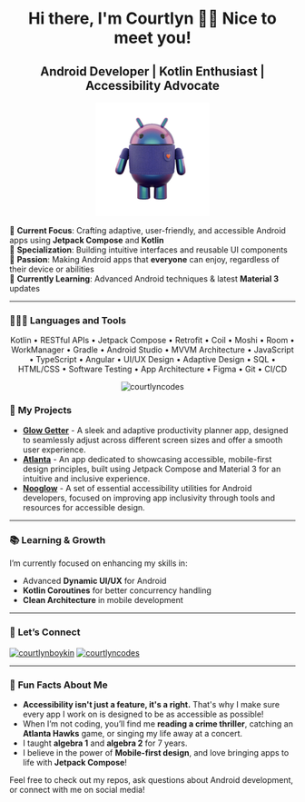 <h1 align="center"> Hi there, I'm Courtlyn 👋🏾 Nice to meet you! </h1>
<h2 align="center">Android Developer | Kotlin Enthusiast | Accessibility Advocate</h2>

<p align="center">
      <img src="https://github.com/courtlyncodes/courtlyncodes/blob/9785ba88bffb40b9f7b02da7f53c8ce2be5414f0/bugdroid.png" alt="DroidBot" width="200">
</p>

🔶 **Current Focus**: Crafting adaptive, user-friendly, and accessible Android apps using **Jetpack Compose** and **Kotlin**  
🔶 **Specialization**: Building intuitive interfaces and reusable UI components  
🔶 **Passion**: Making Android apps that **everyone** can enjoy, regardless of their device or abilities  
🔶 **Currently Learning**: Advanced Android techniques & latest **Material 3** updates

---
### 👩🏾‍💻 **Languages and Tools**
<p align="center"> Kotlin • RESTful APIs • Jetpack Compose • Retrofit • Coil • Moshi • Room • WorkManager • Gradle • Android  Studio • MVVM Architecture • JavaScript • TypeScript • Angular • UI/UX Design • Adaptive Design • SQL • HTML/CSS • Software Testing • App Architecture • Figma • Git • CI/CD </p>

<div align="center">
      <img src="https://github-readme-stats.vercel.app/api/top-langs?username=courtlyncodes&show_icons=true&theme=dracula&title_color=e92aa3&locale=en&layout=compact" alt="courtlyncodes" />
</div>

### 🔨 **My Projects**
- **[Glow Getter](https://github.com/courtlyncodes/glowgetter)** - A sleek and adaptive productivity planner app, designed to seamlessly adjust across different screen sizes and offer a smooth user experience.
- **[Atlanta](https://github.com/courtlyncodes/atlanta)** - An app dedicated to showcasing accessible, mobile-first design principles, built using Jetpack Compose and Material 3 for an intuitive and inclusive experience.
- **[Nooglow](https://github.com/courtlyncodes/wellnessapp)** - A set of essential accessibility utilities for Android developers, focused on improving app inclusivity through tools and resources for accessible design.

---

### 📚 **Learning & Growth**  
I’m currently focused on enhancing my skills in:  
- Advanced **Dynamic UI/UX** for Android  
- **Kotlin Coroutines** for better concurrency handling  
- **Clean Architecture** in mobile development  

---

### 💬 **Let’s Connect**
<a href="https://linkedin.com/in/courtlynboykin" target="blank"><img align="center" src="https://raw.githubusercontent.com/rahuldkjain/github-profile-readme-generator/master/src/images/icons/Social/linked-in-alt.svg" alt="courtlynboykin" height="30" width="40" /></a>
<a href="https://twitter.com/courtlyncodes" target="blank"><img align="center" src="https://raw.githubusercontent.com/rahuldkjain/github-profile-readme-generator/master/src/images/icons/Social/twitter.svg" alt="courtlyncodes" height="30" width="40" /></a>

---

### 🤩 **Fun Facts About Me**  
- **Accessibility isn't just a feature, it's a right.** That's why I make sure every app I work on is designed to be as accessible as possible!  
- When I’m not coding, you’ll find me **reading a crime thriller**, catching an **Atlanta Hawks** game, or singing my life away at a concert.
- I taught **algebra 1** and **algebra 2** for 7 years.
- I believe in the power of **Mobile-first design**, and love bringing apps to life with **Jetpack Compose**!  

Feel free to check out my repos, ask questions about Android development, or connect with me on social media!

<!-- <p> <a href="https://developer.android.com" target="_blank" rel="noreferrer"> <img src="https://raw.githubusercontent.com/devicons/devicon/master/icons/android/android-original-wordmark.svg" alt="android" width="40" height="40"/> </a> <a href="https://getbootstrap.com" target="_blank" rel="noreferrer"> <img src="https://raw.githubusercontent.com/devicons/devicon/master/icons/bootstrap/bootstrap-plain-wordmark.svg" alt="bootstrap" width="40" height="40"/> </a> <a href="https://www.w3schools.com/css/" target="_blank" rel="noreferrer"> <img src="https://raw.githubusercontent.com/devicons/devicon/master/icons/css3/css3-original-wordmark.svg" alt="css3" width="40" height="40"/> </a> <a href="https://www.figma.com/" target="_blank" rel="noreferrer"> <img src="https://www.vectorlogo.zone/logos/figma/figma-icon.svg" alt="figma" width="40" height="40"/> </a> <a href="https://git-scm.com/" target="_blank" rel="noreferrer"> <img src="https://www.vectorlogo.zone/logos/git-scm/git-scm-icon.svg" alt="git" width="40" height="40"/> </a> <a href="https://www.w3.org/html/" target="_blank" rel="noreferrer"> <img src="https://raw.githubusercontent.com/devicons/devicon/master/icons/html5/html5-original-wordmark.svg" alt="html5" width="40" height="40"/> </a> <a href="https://developer.mozilla.org/en-US/docs/Web/JavaScript" target="_blank" rel="noreferrer"> <img src="https://raw.githubusercontent.com/devicons/devicon/master/icons/javascript/javascript-original.svg" alt="javascript" width="40" height="40"/> </a> <a href="https://kotlinlang.org" target="_blank" rel="noreferrer"> <img src="https://www.vectorlogo.zone/logos/kotlinlang/kotlinlang-icon.svg" alt="kotlin" width="40" height="40"/> </a> <a href="https://nodejs.org" target="_blank" rel="noreferrer"> <img src="https://raw.githubusercontent.com/devicons/devicon/master/icons/nodejs/nodejs-original-wordmark.svg" alt="nodejs" width="40" height="40"/> </a> <a href="https://postman.com" target="_blank" rel="noreferrer"> <img src="https://www.vectorlogo.zone/logos/getpostman/getpostman-icon.svg" alt="postman" width="40" height="40"/> </a> <a href="https://reactjs.org/" target="_blank" rel="noreferrer"> <img src="https://raw.githubusercontent.com/devicons/devicon/master/icons/react/react-original-wordmark.svg" alt="react" width="40" height="40"/> </a> </p>
<!-- <p><img align="center" src="https://github-readme-stats.vercel.app/api/top-langs?username=courtlyncodes&show_icons=true&theme=dark&bg_color=ffffff&locale=en&layout=compact" alt="courtlyncodes" /></p>

<p><img align="center" src="https://github-readme-streak-stats.herokuapp.com/?user=courtlyncodes&" alt="courtlyncodes" /></p>
<!---
courtlyncodes/courtlyncodes is a ✨ special ✨ repository because its `README.md` (this file) appears on your GitHub profile.
You can click the Preview link to take a look at your changes.
--->
